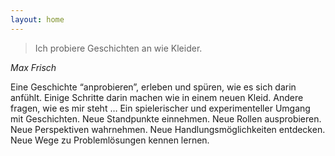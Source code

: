 ```yaml
---
layout: home
---
```


>Ich probiere Geschichten an wie Kleider.

_Max Frisch_

Eine Geschichte “anprobieren”,
erleben und spüren, wie es sich darin anfühlt.
Einige Schritte darin machen wie in einem neuen Kleid.
Andere fragen, wie es mir steht …
Ein spielerischer und experimenteller Umgang mit Geschichten.
Neue Standpunkte einnehmen.
Neue Rollen ausprobieren.
Neue Perspektiven wahrnehmen.
Neue Handlungsmöglichkeiten entdecken.
Neue Wege zu Problemlösungen kennen lernen.